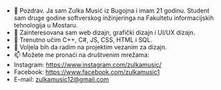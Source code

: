 - 👋 Pozdrav. Ja sam Zulka Musić iz Bugojna i imam 21 godinu. Student sam druge godine softverskog inžinjeringa na Fakultetu informacijskih tehnologija u Mostaru.
- 👀 Zainteresovana sam web dizajn, grafički dizajn i UI/UX dizajn.
- 🌱 Trenutno učim C++, C#, JS, CSS, HTML i SQL.
- 💞️ Voljela bih da radim na projektim vezanim za dizajn.
- 📫 Možete me pronaći na društvenim mrežama:
- Instagram: https://www.instagram.com/zulkamusic/
- Facebook: https://www.facebook.com/zulkamusic1
- E-mail: zulkamusic12@gmail.com
